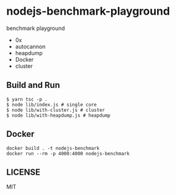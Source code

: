 # nodejs-benchmark-playground

benchmark playground

- 0x
- autocannon
- heapdump
- Docker
- cluster

## Build and Run

```
$ yarn tsc -p .
$ node lib/index.js # single core
$ node lib/with-cluster.js # cluster
$ node lib/with-heapdump.js # heapdump
```

## Docker

```
docker build . -t nodejs-benchmark
docker run --rm -p 4000:4000 nodejs-benchmark
```

## LICENSE

MIT

